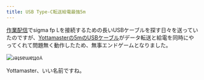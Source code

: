 ```yaml
---
title: USB Type-C転送給電最強5m
---
```

[作業配信](https://www.youtube.com/c/r7kamura)でsigma fp Lを接続するための長いUSBケーブルを探す日々を送っていたのですが、[Yottamasterの5mのUSBケーブル](https://www.amazon.co.jp/dp/B09Y1BY75P)がデータ転送と給電を同時にやってくれて問題無く動作したため、無事エンドゲームとなりました。

![](https://lh3.googleusercontent.com/docs/ADP-6oHqPrumU3CA0kiIHZ70ydPGbVCXpNj_kO9VZSHkHqGMrEDhxJnqmJADzmbOVJtqZ25BawxE04qCEe7Kpu97bN5O6C7Y53EIhe_OVXjdUwkQn04_PKuNIg6rMEmyqeh2Wk_7Crs8ZvxEaDXoAYojhSJqRcWowsmlNs6eBnbhm-JKZELT3bQoGloySPMFgcVFLUGXwMWyOfDNq_B85vAnf0Fx6WiPEkvDd2dX3xSU_dUFQ0TEosQo65R_pDS-tJ6dmwigEyIdJHHmQSVY94cja_p3xM8O6bCI4GwRPcpylumTbQawcaJcRwk7tK062DUXvNM06H6xcVZZh1cX774uwZPnt0SCr7DwcubHJMc1RlzrKgNmFmJeH-ggh5q-YwVuH-5KuMUHCnN78jYhiKWLSt0W1GKqxGUaMX0akwv7IrhR4HezltBMqPt78KgWfyOPt9DjhlBxnOl-VTAWTc_bwgddxBjVhNR92TP-LyWBBr1bH8DUpEmgrtcKBdkQECjMgPIdvsKMOwi-J_KWwcwsOmvBQ5Afx-XbLMt7YBvD3z516JiurWEflKbX6Z9Qo6YBuM_L-KTYjxTyMWilU744GN_2A9gbszoQn6B2agQLBFH9X_18dqjw1btuy9SsU1R5n7z9v93hTtYvCTWJ6AhILiCQbT5to75IUo1Nfg6k8HFx3f69DcofcsI_mJwEoTOrK1l2efX2_YzXtT4E-dukegNPriO1japRFjiBDYapvx2qE6NWzdPy1HhRwLDaWTCWjIbziGCmj9qEQPP691AZRhLotlOl4Qf7lF0vrLyW3KTqxaffYHfOoeEVrA5NzAlHR8nailHVfFnO4-KR6dJXNedHZ8pX0x3DYVqCg3m9pFxyA-md5m_XcliuL1bOpR7BDF_hrcfMinIUkhAFRRPZrxK4A3p7la7A1MvQ-h-d2J0E6wFSQghJ9LFn0TZLMB2ciRyKGVo-jaS2_IkDxDlwa3E39s6rEkdsmKFT7UsomuKOOV-RcT5tNe6qrzqwBbyd1jdfPLmto_dIZFVdBaQbPncM5p3ii-oRcUOlgb4ErEX7dqbw9HZZ0S8DnKY4baBMtUH4MN2ZwWBa8Yb94xvGwezf-pqFClnW5xe5HVRp-NcuEq3C94Tr71Q-OF4T6DHlfENI3y0mPaQrRWza3NCgeW2s0A6Ng8_C4ogtLS1pPG8u4A_bTt7ArA99CE5CvekLiaWrOWx2vDZSvTIAX4tsSmQnP0DjmdROIx3j02nYUqKqxFyNxg "ɹǝʇsɐɯɐʇʇo⅄")

Yottamaster、いい名前ですね。
